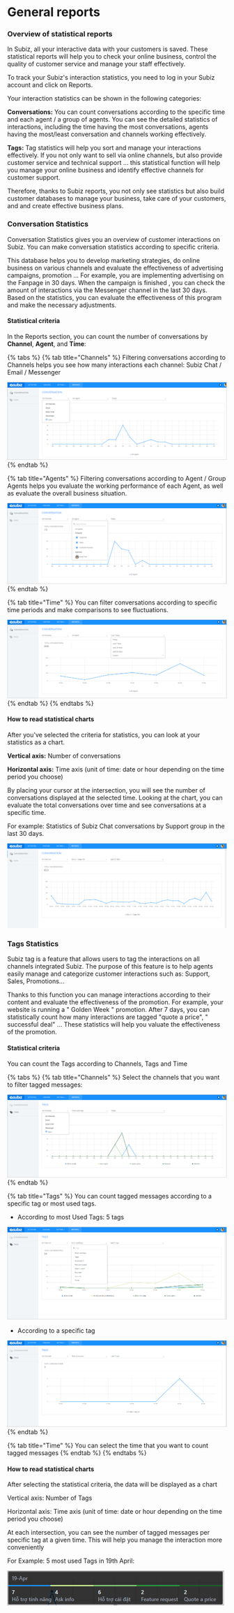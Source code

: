 # General reports

### Overview of statistical reports

In Subiz, all your interactive data with your customers is saved. These statistical reports will help you to check your online business, control the quality of customer service and manage your staff effectively.  
  
To track your Subiz's interaction statistics,  you need to log in your Subiz account and click on Reports.  
  
Your interaction statistics can be shown in the following categories:

**Conversations:** You can count conversations according to the specific time and each agent / a group of agents. You can see the detailed statistics of interactions, including the time having the most conversations, agents having the most/least conversation and channels working effectively.  
  
**Tags:** Tag statistics will help you sort and manage your interactions effectively. If you not only want to  sell via online channels, but also provide customer service and technical support ... this statistical function will help you manage your online business and identify effective channels for customer support.  
  
Therefore, thanks to Subiz reports, you not only see statistics but also build customer databases to manage your business, take care of your customers, and and create effective business plans.

### Conversation Statistics

Conversation Statistics gives you an overview of customer interactions on Subiz. You can make conversation statistics according to specific criteria.  
  
This database helps you to develop marketing strategies, do online business on various channels and evaluate the effectiveness of advertising campaigns, promotion ... For example, you are implementing advertising on the Fanpage in 30 days. When the campaign is finished , you can check the amount of interactions via the Messenger channel in the last 30 days. Based on the statistics, you can evaluate the effectiveness of this program and make the necessary adjustments.

#### Statistical criteria

In the Reports section, you can count the number of conversations by **Channel**, **Agent**, and **Time**:

{% tabs %}
{% tab title="Channels" %}
Filtering conversations according to Channels helps you see how many interactions each channel: Subiz Chat / Email / Messenger 

![Conversation\_Channel](.gitbook/assets/conversation_channels.png)
{% endtab %}

{% tab title="Agents" %}
 Filtering conversations according to Agent / Group Agents  helps you evaluate the working performance of each Agent, as well as evaluate the overall business situation.

![Conversation\_Agents](.gitbook/assets/conversation_-agents.png)
{% endtab %}

{% tab title="Time" %}
You can filter conversations according to specific time periods and make comparisons to see fluctuations. 

![Conversation\_Time](.gitbook/assets/conversation_time.png)
{% endtab %}
{% endtabs %}

#### How to read statistical charts

After you've selected the criteria for statistics, you can look at your statistics as a chart.  
  
**Vertical axis:** Number of conversations  
  
**Horizontal axis:** Time axis \(unit of time: date or hour depending on the time period you choose\)  
  
By placing your cursor at the intersection, you will see the number of conversations displayed at the selected time. Looking at the chart, you can evaluate the total conversations over time and see conversations at a specific time.  
  
For example: Statistics of Subiz Chat conversations by Support group in the last 30 days. 

![Conversation\_Subiz Support Team Last 30 Days](.gitbook/assets/conversation_support-team-last-30-days.png)

###  Tags Statistics

Subiz tag is a feature that allows users to tag the interactions on all channels integrated Subiz. The purpose of this feature is to help agents easily manage and categorize customer interactions such as: Support, Sales, Promotions...

Thanks to this function you can manage interactions according to their content and evaluate the effectiveness of the promotion. For example, your website is running a " Golden Week " promotion. After 7 days, you can statistically count how many interactions are tagged "quote a price", " successful deal" ... These statistics will help you valuate the effectiveness of the promotion.

#### Statistical criteria

You can count the Tags according to Channels, Tags and Time

{% tabs %}
{% tab title="Channels" %}
Select the channels that you want to filter tagged messages:

![Tags\_ Channels](.gitbook/assets/tags_channels.png)
{% endtab %}

{% tab title="Tags" %}
You can count tagged messages according to a specific tag or most used tags.

* According to most Used Tags: 5 tags

![Most Used Tags](.gitbook/assets/most-used-tags.png)

* According to a specific tag

![Tag \_Feature Request](.gitbook/assets/tag_-feature-request.png)
{% endtab %}

{% tab title="Time" %}
You can select the time that you want to count tagged messages
{% endtab %}
{% endtabs %}

#### How to read statistical charts

After selecting the statistical criteria, the data will be displayed as a chart  
  
Vertical axis: Number of Tags  
  
Horizontal axis: Time axis \(unit of time: date or hour depending on the time period you choose\)  
  
At each intersection, you can see the number of tagged messages  per specific tag at a given time. This will help you manage the interaction more conveniently

For Example: 5 most used Tags in 19th April:

![5 most used Tags](.gitbook/assets/thong-ke-5-tag-duoc-su-dung-nhieu-nhat.png)



